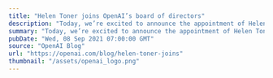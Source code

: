 ```yaml
---
title: "Helen Toner joins OpenAI’s board of directors"
description: "Today, we’re excited to announce the appointment of Helen Toner to our board of directors."
summary: "Today, we’re excited to announce the appointment of Helen Toner to our board of directors."
pubDate: "Wed, 08 Sep 2021 07:00:00 GMT"
source: "OpenAI Blog"
url: "https://openai.com/blog/helen-toner-joins"
thumbnail: "/assets/openai_logo.png"
---
```



